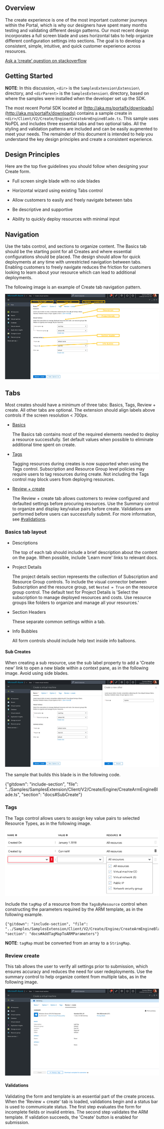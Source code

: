 
## Overview

The create experience is one of the most important customer journeys within the Portal, which is why our designers  have spent many months testing and validating different design patterns.    Our most recent design incorporates a full screen blade and uses horizontal tabs to help organize different configuration settings into sections.  The goal is to develop a consistent, simple, intuitive, and quick customer experience across resources. 

[Ask a ‘create’ question on stackoverflow](https://stackoverflow.microsoft.com/questions/tagged/ibiza-create)

## Getting Started

**NOTE**: In this discussion, `<dir>` is the `SamplesExtension\Extension\` directory, and  `<dirParent>`  is the `SamplesExtension\` directory, based on where the samples were installed when the developer set up the SDK. 

The  most recent Portal SDK located at [http://aka.ms/portalfx/downloads](http://aka.ms/portalfx/downloads) contains a sample create in `<dir>/Client/V2/Create/Engine/CreateArmEngineBlade.ts`. This sample uses NoPDL and includes three essential tabs and two optional tabs.  All the styling and validation patterns are included and can be easily augmented to meet your needs.  The remainder of this document is intended to help you understand the key design principles and create a consistent experience.

## Design Principles

Here are the top five guidelines you should follow when designing your Create form.

* Full screen single blade with no side blades

* Horizontal wizard using existing Tabs control

* Allow customers to easily and freely navigate between tabs

* Be descriptive and supportive

* Ability to quickly deploy resources with minimal input

## Navigation

Use the tabs control, and sections to organize content.  The Basics tab should be the starting point for all Creates and where essential configurations should be placed.    The design should allow for quick deployments at any time with unrestricted navigation between tabs.  Enabling customers to freely navigate reduces the friction for customers looking to learn about your resource which can lead to additional deployments.  

The following image is an example of Create tab navigation pattern.

![alt-text](../media/top-extensions-create/createTabNavigation.png "Tab navigation pattern")

## Tabs

Most creates should have a minimum of three tabs: Basics, Tags, Review + create.  All other tabs are optional. The extension should align labels above controls if the screen resolution < 700px.

* [Basics](#basics-tab-layout)

    The Basics tab contains most of the required elements needed to deploy a resource successfully.   Set default values when possible to eliminate additional time spent on create.
	
* [Tags](#tags)
    
    Tagging resources during creates is now supported when using the Tags control.  Subscription and Resource Group level policies may require users to tag resources during create.  Not including the Tags control may block users from deploying resources.
	
* [Review + create](#review-create)

    The Review + create tab allows customers to review configured and defaulted settings before procuring resources.  Use the Summary control to organize and display key/value pairs before create.  Validations are performed before users can successfully submit.  For more information, see [#validations](#validations). 

### Basics tab layout

* Descriptions
    
    The top of each tab should include a brief description about the content on the page.  When possible,  include 'Learn more' links to relevant docs.
	
* Project Details

    The project details section represents the collection of Subscription and Resource Group controls.  To include the visual connector between Subscription and the resource group, set `Nested = True` on the resource group control.  The default text for Project Details is 'Select the subscription to manage deployed resources and costs. Use resource groups like folders to organize and manage all your resources.'
	
* Section Headers

    These separate common settings within a tab.

* Info Bubbles

    All form controls should include help text inside info balloons.

#### Sub Creates

When creating a sub resource, use the sub label property to add a 'Create new' link to open a new blade within a context pane, as in the following image.   Avoid using side blades.

![alt-text](../media/top-extensions-create/subCreate.png "Sub-create context pane")

The sample that builds this blade  is in the following code.

 {"gitdown": "include-section", "file": "../Samples/SamplesExtension/Client/V2/Create/Engine/CreateArmEngineBlade.ts", "section": "docs#SubCreate"}

### Tags

The Tags control allows users to assign key value pairs to selected Resource Types, as in the following image.

![alt-text](../media/top-extensions-create/tags.png "Tags control")

Include the `tagMap` of a resource from the `TagsByResource` control when constructing the parameters required by the ARM template, as in the following example.

	{"gitdown": "include-section", "file": "../Samples/SamplesExtension/Client/V2/Create/Engine/CreateArmEngineBlade.ts", "section": "docs#AddTagMapToARMParameters"}

**NOTE**:  `tagMap` must be converted from an array to a `StringMap`.

### Review create

This tab allows the user to verify all settings prior to submission, which ensures accuracy and reduces the need for user redeployments.  Use the summary control to help organize content from multiple tabs, as in the following image.

![alt-text](../media/top-extensions-create/reviewCreate.png "Review + create tab")

#### Validations

Validating the form and template is an essential part of the create process.  When the 'Review + create' tab is loaded, validations begin and a status bar is used to communicate status.  The first step evaluates the form for incomplete fields or invalid entries.  The second step validates the ARM template.   If validation succeeds, the 'Create' button is enabled for submission.

